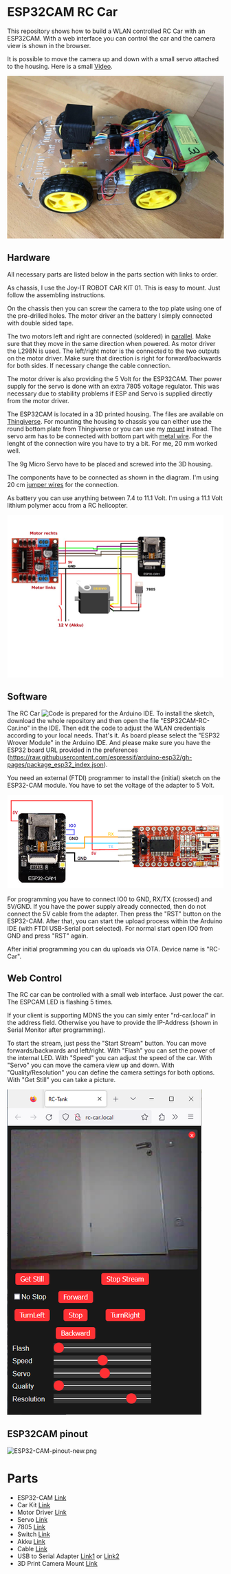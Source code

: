 # ESP32CAM RC Car

This repository shows how to build a WLAN controlled RC Car with an ESP32CAM.
With a web interface you can control the car and the camera view is shown in the browser. 

It is possible to move the camera up and down with a small servo attached to the housing. Here is a small [Video](https://www.dropbox.com/s/yz9jac4miu72km5/IMG_2094.MOV?dl=0).

![RC-Car1](RC-Car1.JPG)

## Hardware
All necessary parts are listed below in the parts section with links to order. 

As chassis, I use the Joy-IT ROBOT CAR KIT 01. This is easy to mount. Just follow the assembling instructions.

On the chassis then you can screw the camera to the top plate using one of the pre-drilled holes. The motor driver an the battery I simply connected with double sided tape.

The two motors left and right are connected (soldered) in [parallel](Motor.jpg). Make sure that they move in the same direction when powered. As motor driver the L298N is used. The left/right motor is the connected to the two outputs on the motor driver. Make sure that direction is right for forward/backwards for both sides. If necessary change the cable connection. 

The motor driver is also providing the 5 Volt for the ESP32CAM. Ther power supply for the servo is done with an extra 7805 voltage regulator. This was necessary due to stability problems if ESP and Servo is supplied directly from the motor driver.

The ESP32CAM is located in a 3D printed housing. The files are available on [Thingiverse](https://www.thingiverse.com/thing:3579507). For mounting the housing to chassis you can either use the round bottom plate from Thingiverse or you can use my [mount](ESP32-CAM_Mount2.stl) instead. The servo arm has to be connected with bottom part with [metal wire](Servo.JPG). For the lenght of the connection wire you have to try a bit. For me, 20 mm worked well.

The 9g Micro Servo have to be placed and screwed into the 3D housing.

The components have to be connected as shown in the diagram. I'm using 20 cm [jumper wires](https://www.reichelt.de/entwicklerboards-steckbrueckenkabel-20cm-3x-20-kabel-debo-kabelset8-p280591.html?&nbc=1) for the connection.

As battery you can use anything between 7.4 to 11.1 Volt. I'm using a 11.1 Volt lithium polymer accu from a RC helicopter.

![Wiring](ESP32-CAM-RC-Car.jpg)

## Software
The RC Car ![Code](https://github.com/AK-Homberger/ESP32CAM_RC-CAR/blob/master/ESP32CAM-RC-Car/ESP32CAM-RC-Car.ino) is prepared for the Arduino IDE. To install the sketch, download the whole repository and then open the file "ESP32CAM-RC-Car.ino" in the IDE. Then edit the code to adjust the WLAN credentials according to your local needs. That's it. As board please select the "ESP32 Wrover Module" in the Arduino IDE. And please make sure you have the ESP32 board URL provided in the preferences (https://raw.githubusercontent.com/espressif/arduino-esp32/gh-pages/package_esp32_index.json).

You need an external (FTDI) programmer to install the (initial) sketch on the ESP32-CAM module. You have to set the voltage of the adapter to 5 Volt.

![FTDI](https://github.com/AK-Homberger/Alexa-Alarm-System-ESP32CAM/blob/main/Pictures/ESP32-CAM-FTDI-v2.png)

For programming you have to connect IO0 to GND, RX/TX (crossed) and 5V/GND. If you have the power supply already connected, then do not connect the 5V cable from the adapter. Then press the "RST" button on the ESP32-CAM. After that, you can start the upload process within the Arduino IDE (with FTDI USB-Serial port selected). For normal start open IO0 from GND and press "RST" again. 

After initial programming you can du uploads via OTA. Device name is "RC-Car".

## Web Control
The RC car can be controlled with a small web interface. Just power the car. The ESPCAM LED is flashing 5 times.

If your client is supporting MDNS the you can simly enter "rd-car.local" in the address field. Otherwise you have to provide the IP-Address (shown in Serial Monitor after programming).

To start the stream, just pess the "Start Stream" button. You can move forwards/backwards and left/right. With "Flash" you can set the power of the internal LED. With "Speed" you can adjust the speed of the car. With "Servo" you can move the camera view up and down. With "Quality/Resolution" you can define the camera settings for both options. With "Get Still" you can take a picture.

![Interface](Web-Interface.png)

## ESP32CAM pinout
![ESP32-CAM-pinout-new.png](https://github.com/PepeTheFroggie/ESP32CAM_RCTANK/blob/master/ESP32-CAM-pinout-new.png)

# Parts
- ESP32-CAM [Link](https://www.reichelt.de/entwicklerboards-esp32-kamera-2mp-25--debo-cam-esp32-p266036.html?&nbc=1)
- Car Kit [Link](https://www.reichelt.de/roboter-fahrgestell-kit-fuer-alle-arduino-systeme-robot-car-kit-01-p219024.html?&nbc=1)
- Motor Driver [Link](https://www.reichelt.de/entwicklerboards-motodriver2-l298n-debo-motodriver2-p202829.html?&nbc=1)
- Servo [Link](https://www.reichelt.de/servo-high-end-micro-analog-jamara-033212-p238316.html?&nbc=1)
- 7805 [Link](https://www.reichelt.de/festspannungsregler-5-v-1-5-a-to-220-3-ua-7805-ckcs-p189073.html?&nbc=1)
- Switch [Link](https://www.reichelt.de/miniatur-kippschalter-ein-aus-ein-3-a-250-v-goobay-10022-p285989.html?&nbc=1)
- Akku [Link](https://www.reichelt.de/akku-pack-li-polymer-7-4-v-900-mah-rd-xt-900-s2-p336955.html?&nbc=1)
- Cable [Link](https://www.reichelt.de/entwicklerboards-steckbrueckenkabel-20cm-3x-20-kabel-debo-kabelset8-p280591.html?&nbc=1)
- USB to Serial Adapter [Link1](https://www.reichelt.de/entwicklerboards-microusb-buchse-auf-uart-ft232-debo-musb2uart-3-p266053.html?&nbc=1) or [Link2](https://www.amazon.de/dp/B07R17BMTL/ref=sspa_dk_detail_2?psc=1&pd_rd_i=B07R17BMTL&pd_rd_w=ctPSK&pf_rd_p=4060291c-d237-411a-a3fe-4e44df687a4d&pd_rd_wg=enKhZ&pf_rd_r=B02DJZMKW4QRHKBN627Q&pd_rd_r=829304f2-0444-4fec-88dc-e2af9109243b&spLa=ZW5jcnlwdGVkUXVhbGlmaWVyPUExRVI5V0dQMjFTMjg2JmVuY3J5cHRlZElkPUEwOTIzOTg1MUhUSVNEQ1M2T0lSVSZlbmNyeXB0ZWRBZElkPUEwNTM1MjQ4SldZRlhJQlI0UzNVJndpZGdldE5hbWU9c3BfZGV0YWlsJmFjdGlvbj1jbGlja1JlZGlyZWN0JmRvTm90TG9nQ2xpY2s9dHJ1ZQ==)
- 3D Print Camera Mount [Link](https://www.thingiverse.com/thing:3579507)
